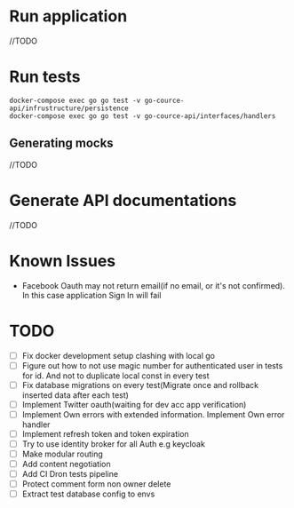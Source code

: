 # Run application

//TODO

# Run tests

```
docker-compose exec go go test -v go-cource-api/infrustructure/persistence
docker-compose exec go go test -v go-cource-api/interfaces/handlers
```

## Generating mocks

//TODO

# Generate API documentations

//TODO

# Known Issues

- Facebook Oauth may not return email(if no email, or it's not confirmed). 
  In this case application Sign In will fail
  
# TODO

- [ ] Fix docker development setup clashing with local go
- [ ] Figure out how to not use magic number for authenticated user in tests for id. And not to duplicate local const in every test
- [ ] Fix database migrations on every test(Migrate once and rollback inserted data after each test)
- [ ] Implement Twitter oauth(waiting for dev acc app verification)
- [ ] Implement Own errors with extended information. Implement Own error handler
- [ ] Implement refresh token and token expiration
- [ ] Try to use identity broker for all Auth e.g keycloak
- [ ] Make modular routing
- [ ] Add content negotiation
- [ ] Add CI Dron tests pipeline
- [ ] Protect comment form non owner delete
- [ ] Extract test database config to envs